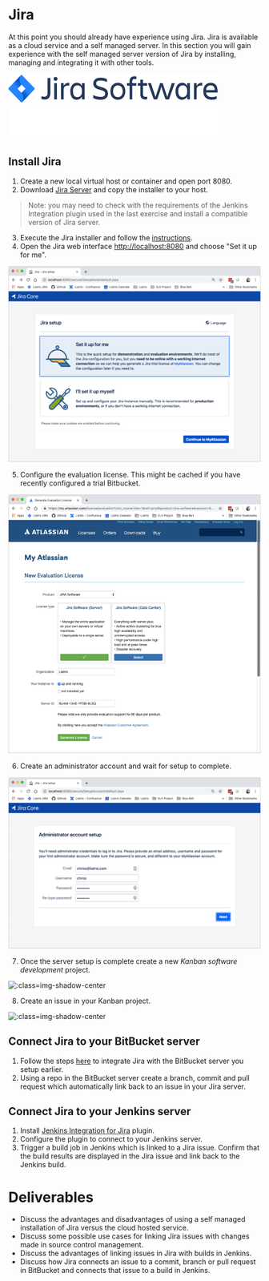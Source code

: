 # Jira

At this point you should already have experience using Jira. Jira is available as a cloud service and a self managed server. In this section you will gain experience with the self managed server version of Jira by installing, managing and integrating it with other tools.

![](img7/jira_light.svg ':size=400px :class=light-mode-img-center')
![](img7/jira_dark.svg ':size=400px :class=dark-mode-img-center')

## Install Jira

1. Create a new local virtual host or container and open port 8080.
2. Download [Jira Server](https://www.atlassian.com/software/jira/download) and copy the installer to your host.

> Note: you may need to check with the requirements of the Jenkins Integration plugin used in the last exercise and install a compatible version of Jira server.

3. Execute the Jira installer and follow the [instructions](https://confluence.atlassian.com/display/ALLDOC/Latest+JIRA+installation+documentation).
4. Open the Jira web interface [http://localhost:8080](http://localhost:8080) and choose "Set it up for me".

![](img7/jira1.webp ':class=img-shadow-center')

5. Configure the evaluation license. This might be cached if you have recently configured a trial Bitbucket.

![](img7/jira2.webp ':class=img-shadow-center')

6. Create an administrator account and wait for setup to complete.

![](img7/jira3.webp ':class=img-shadow-center')

7. Once the server setup is complete create a new *Kanban software development* project.

![](img5/jira4.webp ':class=img-shadow-center')

8. Create an issue in your Kanban project.

![](img5/jira5.webp ':class=img-shadow-center')

## Connect Jira to your BitBucket server

1. Follow the steps [here](https://confluence.atlassian.com/bitbucketserver/linking-bitbucket-server-with-jira-776640408.html) to integrate Jira with the BitBucket server you setup earlier.
2. Using a repo in the BitBucket server create a branch, commit and pull request which automatically link back to an issue in your Jira server.

## Connect Jira to your Jenkins server

1. Install [Jenkins Integration for Jira](https://marketplace.atlassian.com/plugins/com.marvelution.jira.plugins.jenkins/server/overview) plugin.
2. Configure the plugin to connect to your Jenkins server.
3. Trigger a build job in Jenkins which is linked to a Jira issue. Confirm that the build results are displayed in the Jira issue and link back to the Jenkins build.

# Deliverables

- Discuss the advantages and disadvantages of using a self managed installation of Jira versus the cloud hosted service.
- Discuss some possible use cases for linking Jira issues with changes made in source control management.
- Discuss the advantages of linking issues in Jira with builds in Jenkins.
- Discuss how Jira connects an issue to a commit, branch or pull request in BitBucket and connects that issue to a build in Jenkins.
